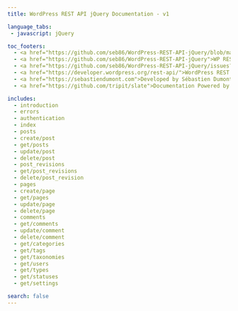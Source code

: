 ```yaml
---
title: WordPress REST API jQuery Documentation - v1

language_tabs:
 - javascript: jQuery

toc_footers:
  - <a href="https://github.com/seb86/WordPress-REST-API-jQuery/blob/master/CONTRIBUTING.md">Contribute to Project</a>
  - <a href="https://github.com/seb86/WordPress-REST-API-jQuery">WP REST API jQuery Repository</a>
  - <a href="https://github.com/seb86/WordPress-REST-API-jQuery/issues?page=1&amp;state=open">WP REST API jQuery Issues</a>
  - <a href="https://developer.wordpress.org/rest-api/">WordPress REST API Handbook</a>
  - <a href="https://sebastiendumont.com">Developed by Sébastien Dumont</a>
  - <a href="https://github.com/tripit/slate">Documentation Powered by Slate</a>

includes:
  - introduction
  - errors
  - authentication
  - index
  - posts
  - create/post
  - get/posts
  - update/post
  - delete/post
  - post_revisions
  - get/post_revisions
  - delete/post_revision
  - pages
  - create/page
  - get/pages
  - update/page
  - delete/page
  - comments
  - get/comments
  - update/comment
  - delete/comment
  - get/categories
  - get/tags
  - get/taxonomies
  - get/users
  - get/types
  - get/statuses
  - get/settings

search: false
---
```

